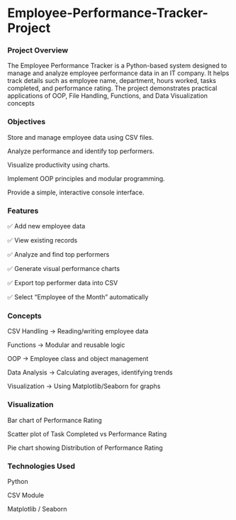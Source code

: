 # Employee-Performance-Tracker-Project

### Project Overview

The Employee Performance Tracker is a Python-based system designed to manage and analyze employee performance data in an IT company.
It helps track details such as employee name, department, hours worked, tasks completed, and performance rating.
The project demonstrates practical applications of OOP, File Handling, Functions, and Data Visualization concepts 

### Objectives

Store and manage employee data using CSV files.

Analyze performance and identify top performers.

Visualize productivity using charts.

Implement OOP principles and modular programming.

Provide a simple, interactive console interface.

### Features

✅ Add new employee data

✅ View existing records

✅ Analyze and find top performers

✅ Generate visual performance charts

✅ Export top performer data into CSV

✅ Select “Employee of the Month” automatically

### Concepts 

CSV Handling → Reading/writing employee data

Functions → Modular and reusable logic

OOP → Employee class and object management

Data Analysis → Calculating averages, identifying trends

Visualization → Using Matplotlib/Seaborn for graphs

### Visualization 

Bar chart of Performance Rating

Scatter plot of Task Completed vs Performance Rating

Pie chart showing Distribution of Performance Rating

### Technologies Used

Python

CSV Module

Matplotlib / Seaborn
